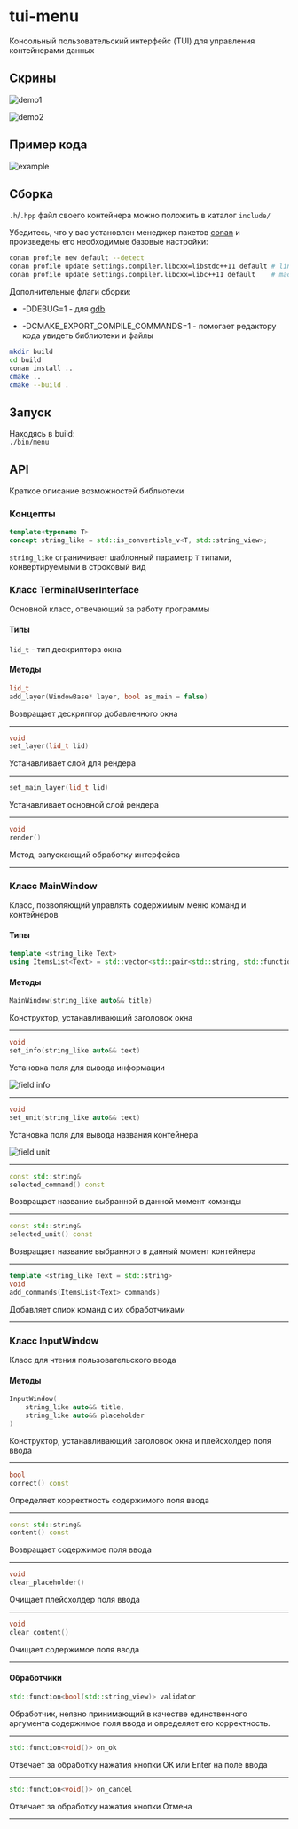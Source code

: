 # tui-menu

Консольный пользовательский интерфейс (TUI) для управления контейнерами данных

## Скрины

![demo1](images/demo1.png)

![demo2](images/demo2.png)

## Пример кода

![example](images/example.png)

## Сборка

`.h`/`.hpp` файл своего контейнера можно положить в каталог `include/`

Убедитесь, что у вас установлен менеджер пакетов [conan](https://conan.io)
и произведены его необходимые базовые настройки:

```sh
conan profile new default --detect
conan profile update settings.compiler.libcxx=libstdc++11 default # linux
conan profile update settings.compiler.libcxx=libc++11 default    # macos
```

Дополнительные флаги сборки:

 * -DDEBUG=1 - для [gdb](https://www.sourceware.org/gdb/)

 * -DCMAKE_EXPORT_COMPILE_COMMANDS=1 - помогает редактору кода увидеть
 библиотеки и файлы

```sh
mkdir build
cd build
conan install ..
cmake ..
cmake --build .
```

## Запуск

Находясь в build:  
`./bin/menu`

## API

Краткое описание возможностей библиотеки

### Концепты

```cpp
template<typename T>
concept string_like = std::is_convertible_v<T, std::string_view>;
```

`string_like` ограничивает шаблонный параметр `T` типами,
конвертируемыми в строковый вид

### Класс TerminalUserInterface

Основной класс, отвечающий за работу программы

#### Типы

`lid_t` - тип дескриптора окна

#### Методы

```cpp
lid_t
add_layer(WindowBase* layer, bool as_main = false)
```

Возвращает дескриптор добавленного окна

---

```cpp
void
set_layer(lid_t lid)
```

Устанавливает слой для рендера

---

```cpp
set_main_layer(lid_t lid)
```

Устанавливает основной слой рендера

---

```cpp
void
render()
```

Метод, запускающий обработку интерфейса

---

### Класс MainWindow

Класс, позволяющий управлять содержимым меню команд и контейнеров

#### Типы

```cpp
template <string_like Text>
using ItemsList<Text> = std::vector<std::pair<std::string, std::function<void()>>>;
```

#### Методы

```cpp
MainWindow(string_like auto&& title)
```

Конструктор, устанавливающий заголовок окна

---

```cpp
void
set_info(string_like auto&& text)
```

Установка поля для вывода информации

![field info](images/info.png)

---

```cpp
void
set_unit(string_like auto&& text)
```

Установка поля для вывода названия контейнера

![field unit](images/unit.png)

---

```cpp
const std::string&
selected_command() const
```

Возвращает название выбранной в данной момент команды

---

```cpp
const std::string&
selected_unit() const
```

Возвращает название выбранного в данный момент контейнера

---

```cpp
template <string_like Text = std::string>
void
add_commands(ItemsList<Text> commands)
```

Добавляет спиок команд с их обработчиками

---

### Класс InputWindow

Класс для чтения пользовательского ввода

#### Методы

```cpp
InputWindow(
	string_like auto&& title,
	string_like auto&& placeholder
)
```

Конструктор, устанавливающий заголовок окна и плейсхолдер поля ввода

---

```cpp
bool
correct() const
```

Определяет корректность содержимого поля ввода

---

```cpp
const std::string&
content() const
```

Возвращает содержимое поля ввода

---

```cpp
void
clear_placeholder()
```

Очищает плейсхолдер поля ввода

---

```cpp
void
clear_content()
```

Очищает содержимое поля ввода

---

#### Обработчики

```cpp
std::function<bool(std::string_view)> validator
```

Обработчик, неявно принимающий в качестве единственного аргумента содержимое поля ввода и определяет его корректность.

---

```cpp
std::function<void()> on_ok
```

Отвечает за обработку нажатия кнопки ОК или Enter на поле ввода

---

```cpp
std::function<void()> on_cancel
```

Отвечает за обработку нажатия кнопки Отмена

---

